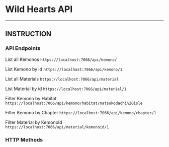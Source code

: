 # Wild Hearts API

---

## INSTRUCTION

### API Endpoints

List all Kemonos
```https://localhost:7066/api/kemono/```

List Kemono by id
```https://localhost:7066/api/kemono/1```

List all Materials
```https://localhost:7066/api/material```

List Material by id
```https://localhost:7066/api/material/1```

Filter Kemono by Habitat
```https://localhost:7066/api/kemono/habitat/natsukodachi%20isle``` 

Filter Kemono by Chapter
```https://localhost:7066/api/kemono/chapter/1``` 

Filter Material by KemonoId
```https://localhost:7066/api/material/kemonoid/1``` 

### HTTP Methods

